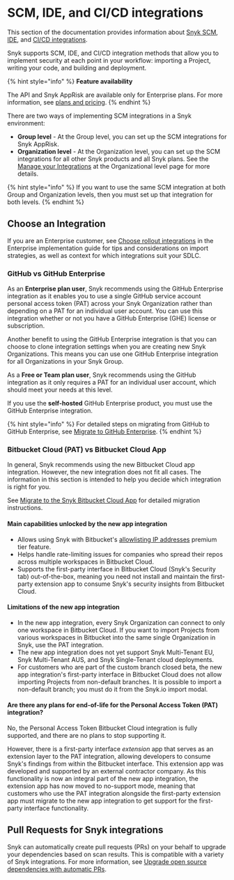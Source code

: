 # SCM, IDE, and CI/CD integrations

This section of the documentation provides information about [Snyk SCM](snyk-scm-integrations/), [IDE](snyk-ide-plugins-and-extensions/), and [CI/CD integrations](snyk-ci-cd-integrations/).

Snyk supports SCM, IDE, and CI/CD integration methods that allow you to implement security at each point in your workflow: importing a Project, writing your code, and building and deployment.

{% hint style="info" %}
**Feature availability**

The API and Snyk AppRisk are available only for Enterprise plans. For more information, see [plans and pricing](https://snyk.io/plans/).
{% endhint %}

There are two ways of implementing SCM integrations in a Snyk environment:

* **Group level** - At the Group level, you can set up the SCM integrations for Snyk AppRisk.&#x20;
* **Organization level** - At the Organization level, you can set up the SCM integrations for all other Snyk products and all Snyk plans. See the [Manage your Integrations](../getting-started/snyk-web-ui.md) at the Organizational level page for more details.&#x20;

{% hint style="info" %}
If you want to use the same SCM integration at both Group and Organization levels, then you must set up that integration for both levels.
{% endhint %}

## Choose an Integration

If you are an Enterprise customer, see [Choose rollout integrations](../implement-snyk/team-implementation-guide/phase-1-discovery-and-planning/choose-rollout-integrations.md) in the Enterprise implementation guide for tips and considerations on import strategies, as well as context for which integrations suit your SDLC.

### GitHub vs GitHub Enterprise

As an **Enterprise plan user**, Snyk recommends using the GitHub Enterprise integration as it enables you to use a single GitHub service account personal access token (PAT) across your Snyk Organization rather than depending on a PAT for an individual user account. You can use this integration whether or not you have a GitHub Enterprise (GHE) license or subscription.

Another benefit to using the GitHub Enterprise integration is that you can choose to clone integration settings when you are creating new Snyk Organizations. This means you can use one GitHub Enterprise integration for all Organizations in your Snyk Group.

As a **Free or Team plan user**, Snyk recommends using the GitHub integration as it only requires a PAT for an individual user account, which should meet your needs at this level.

If you use the **self-hosted** GitHub Enterprise product, you must use the GitHub Enterprise integration.

{% hint style="info" %}
For detailed steps on migrating from GitHub to GitHub Enterprise, see [Migrate to GitHub Enterprise](snyk-scm-integrations/github.md#migrate-to-the-github-enterprise-integration).
{% endhint %}

### Bitbucket Cloud (PAT) vs Bitbucket Cloud App

In general, Snyk recommends using the new Bitbucket Cloud app integration. However, the new integration does not fit all cases. The information in this section is intended to help you decide which integration is right for you.

See [Migrate to the Snyk Bitbucket Cloud App](snyk-scm-integrations/bitbucket-cloud.md#migrate-to-the-snyk-bitbucket-cloud-app) for detailed migration instructions.

#### Main capabilities unlocked by the new app integration

* Allows using Snyk with Bitbucket's [allowlisting IP addresses](https://support.atlassian.com/bitbucket-cloud/docs/control-access-to-your-private-content/) premium tier feature.
* Helps handle rate-limiting issues for companies who spread their repos across multiple workspaces in Bitbucket Cloud.
* Supports the first-party interface in Bitbucket Cloud (Snyk's Security tab) out-of-the-box, meaning you need not install and maintain the first-party extension app to consume Snyk's security insights from Bitbucket Cloud.

#### Limitations of the new app integration

* In the new app integration, every Snyk Organization can connect to only one workspace in Bitbucket Cloud. If you want to import Projects from various workspaces in Bitbucket into the same single Organization in Snyk, use the PAT integration.
* The new app integration does not yet support Snyk Multi-Tenant EU, Snyk Multi-Tenant AUS, and Snyk Single-Tenant cloud deployments.
* For customers who are part of the custom branch closed beta, the new app integration's first-party interface in Bitbucket Cloud does not allow importing Projects from non-default branches. It is possible to import a non-default branch; you must do it from the Snyk.io import modal.

#### Are there any plans for end-of-life for the Personal Access Token (PAT) integration?

No, the Personal Access Token Bitbucket Cloud integration is fully supported, and there are no plans to stop supporting it.

However, there is a first-party interface _extension_ app that serves as an extension layer to the PAT integration, allowing developers to consume Snyk's findings from within the Bitbucket interface. This extension app was developed and supported by an external contractor company. As this functionality is now an integral part of the new app integration, the extension app has now moved to no-support mode, meaning that customers who use the PAT integration alongside the first-party extension app must migrate to the new app integration to get support for the first-party interface functionality.

## Pull Requests for Snyk integrations

Snyk can automatically create pull requests (PRs) on your behalf to upgrade your dependencies based on scan results. This is compatible with a variety of Snyk integrations. For more information, see [Upgrade open source dependencies with automatic PRs](../scan-with-snyk/pull-requests/snyk-pull-or-merge-requests/upgrade-dependencies-with-automatic-prs-upgrade-prs/upgrade-open-source-dependencies-with-automatic-prs.md).
